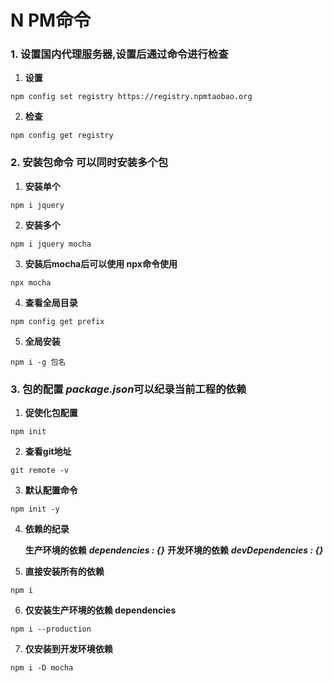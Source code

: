 # N PM命令
### 1. 设置国内代理服务器,设置后通过命令进行检查
1. **设置**
```
npm config set registry https://registry.npmtaobao.org
```
2. **检查**
```
npm config get registry
```
### 2. 安装包命令  可以同时安装多个包
1. **安装单个**
```
npm i jquery
```
2. **安装多个**
```
npm i jquery mocha
```
3. **安装后mocha后可以使用 npx命令使用**
```
npx mocha 
```
4. **查看全局目录**
```
npm config get prefix
```
5. **全局安装**
```
npm i -g 包名
```
### 3. 包的配置 *package.json*可以纪录当前工程的依赖 
1. **促使化包配置**
```
npm init
```
2. **查看git地址**
```
git remote -v
```
3. **默认配置命令**
```
npm init -y
```
4. **依赖的纪录**

    **生产环境的依赖**
    ***dependencies : {}***
    **开发环境的依赖**
    ***devDependencies : {}***

5. **直接安装所有的依赖**
```
npm i
```
6. **仅安装生产环境的依赖 dependencies**
```
npm i --production
```
7. **仅安装到开发环境依赖**
```
npm i -D mocha
```